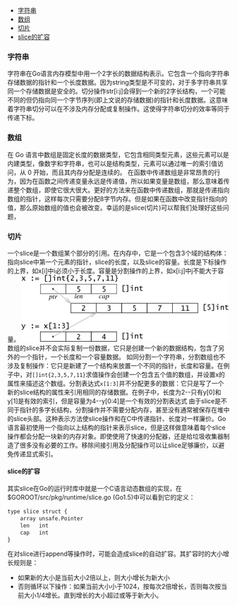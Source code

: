 <!--
{
"author": "ckeyer",
"name": "test1",
"head": "http://blog.ckeyer.com/blog/img/logo_l.jpg",
"date": "2015-08-28",
"title": "Golang中的字符串和数组",
"tags": ["Golang", "数据结构"],
"category": ["Golang", "学习笔记"],
"status": "publish",
"summary": "轻触一下Golang皮毛。"
}
-->
 * [字符串](#字符串)
 * [数组](#数组)
 * [切片](#切片)
  * [slice的扩容](#slice的扩容)

<h3 id="字符串">字符串</h3>
字符串在Go语言内存模型中用一个2字长的数据结构表示。它包含一个指向字符串存储数据的指针和一个长度数据。因为string类型是不可变的，对于多字符串共享同一个存储数据是安全的。切分操作str[i:j]会得到一个新的2字长结构，一个可能不同的但仍指向同一个字节序列(即上文说的存储数据)的指针和长度数据。这意味着字符串切分可以在不涉及内存分配或复制操作。这使得字符串切分的效率等同于传递下标。

<h3 id="数组">数组</h3>

在 Go 语言中数组是固定长度的数据类型，它包含相同类型元素，这些元素可以是内建类型，像数字和字符串，也可以是结构类型，元素可以通过唯一的索引值访问，从 0 开始，而且其内存分配是连续的。
在函数中传递数组是非常昂贵的行为，因为在函数之间传递变量永远是传递值，所以如果变量是数组，那么意味着传递整个数组，即使它很大很大。更好的方法来在函数中传递数组，那就是传递指向数组的指针，这样每次只需要分配8字节内存。但是如果在函数中改变指针指向的值，那么原始数组的值也会被改变。幸运的是slice(切片)可以帮我们处理好这些问题，

<h3 id="切片">切片</h3>

一个slice是一个数组某个部分的引用。在内存中，它是一个包含3个域的结构体：指向slice中第一个元素的指针，slice的长度，以及slice的容量。长度是下标操作的上界，如x[i]中i必须小于长度。容量是分割操作的上界，如x[i:j]中j不能大于容量。
![](img/godata_slice.png)
数组的slice并不会实际复制一份数据，它只是创建一个新的数据结构，包含了另外的一个指针，一个长度和一个容量数据。
如同分割一个字符串，分割数组也不涉及复制操作：它只是新建了一个结构来放置一个不同的指针，长度和容量。在例子中，对`[]int{2,3,5,7,11}`求值操作会创建一个包含五个值的数组，并设置x的属性来描述这个数组。分割表达式`x[1:3]`并不分配更多的数据：它只是写了一个新的slice结构的属性来引用相同的存储数据。在例子中，长度为2--只有y[0]和y[1]是有效的索引，但是容量为4--y[0:4]是一个有效的分割表达式
由于slice是不同于指针的多字长结构，分割操作并不需要分配内存，甚至没有通常被保存在堆中的slice头部。这种表示方法使slice操作和在C中传递指针、长度对一样廉价。Go语言最初使用一个指向以上结构的指针来表示slice，但是这样做意味着每个slice操作都会分配一块新的内存对象。即使使用了快速的分配器，还是给垃圾收集器制造了很多没有必要的工作。移除间接引用及分配操作可以让slice足够廉价，以避免传递显式索引。

#### slice的扩容
其实slice在Go的运行时库中就是一个C语言动态数组的实现，在 $GOROOT/src/pkg/runtime/slice.go (Go1.5)中可以看到它的定义：

```
type slice struct {
	array unsafe.Pointer
	len   int
	cap   int
}
```

在对slice进行append等操作时，可能会造成slice的自动扩容。其扩容时的大小增长规则是：

- 如果新的大小是当前大小2倍以上，则大小增长为新大小
- 否则循环以下操作：如果当前大小小于1024，按每次2倍增长，否则每次按当前大小1/4增长。直到增长的大小超过或等于新大小。





